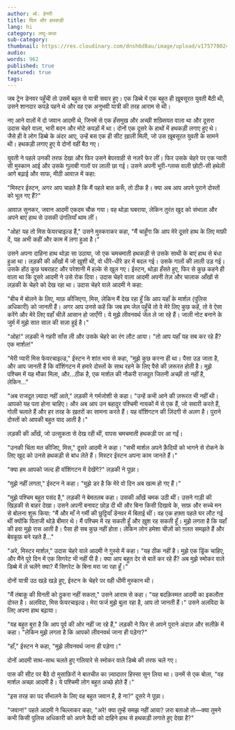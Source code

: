 ```yaml
---
author: ओ. हेनरी
title: दिल और हथकड़ी
lang: hi
category: लघु-कथा
sub-category:
thumbnail: https://res.cloudinary.com/dnsh6d8au/image/upload/v1757780241/Hearts-And-Hands_js4oc7.jpg
audio:
words: 962
published: true
featured: true
tags:
---
```


जब ट्रेन डेनवर पहुँची तो उसमें बहुत से यात्री सवार हुए। एक डिब्बे में एक बहुत ही ख़ूबसूरत युवती बैठी थी, उसने शानदार कपड़े पहने थे और वह एक अनुभवी यात्री की तरह आराम से थी। 

नए आने वालों में दो जवान आदमी थे, जिनमें से एक हँसमुख और अच्छी शख़्सियत वाला था और दूसरा उदास चेहरे वाला, भारी बदन और मोटे कपड़ों में था। दोनों एक दूसरे के हाथों में हथकड़ी लगाए हुए थे। जैसे ही वे लोग डिब्बे के अंदर आए, उन्हें बस एक ही सीट ख़ाली मिली, जो उस ख़ूबसूरत युवती के सामने थी। हथकड़ी लगाए हुए ये दोनों वहीं बैठ गए। 

युवती ने पहले उनकी तरफ देखा और फिर उसने बेपरवाही से नज़रें फेर लीं। फिर उसके चेहरे पर एक प्यारी सी मुस्कान आई और उसके गुलाबी गालों पर लाली छा गई। उसने अपनी भूरी-ग्लव्स वाली छोटी-सी हथेली आगे बढ़ाई और साफ, मीठी आवाज़ में कहा:

"मिस्टर ईस्टन, अगर आप चाहते हैं कि मैं पहले बात करूँ, तो ठीक है। क्या अब आप अपने पुराने दोस्तों को भूल गए हैं?"

आवाज़ सुनकर, जवान आदमी एकदम चौक गया। वह थोड़ा घबराया, लेकिन तुरंत खुद को संभाला और अपने बाएं हाथ से उसकी उंगलियाँ थाम लीं।

"ओह! यह तो मिस फेयरचाइल्ड हैं," उसने मुस्कराकर कहा, "मैं चाहूँगा कि आप मेरे दूसरे हाथ के लिए माफ़ी दें, यह अभी कहीं और काम में लगा हुआ है।"

उसने अपना दाहिना हाथ थोड़ा सा उठाया, जो एक चमचमाती हथकड़ी से उसके साथी के बाएं हाथ से बंधा हुआ था। लड़की की आँखों में जो ख़ुशी थी, वो धीरे-धीरे डर में बदल गई। उसके गालों की लाली उड़ गई। उसके होंठ कुछ घबराहट और परेशानी में हल्के से खुल गए। ईस्टन, थोड़ा हँसते हुए, फिर से कुछ कहने ही वाला था कि दूसरे आदमी ने उसे रोक दिया। उदास चेहरे वाला आदमी अपनी तेज़ और चालाक आँखों से लड़की के चेहरे को देख रहा था। उदास चेहरे वाले आदमी ने कहा:

"बीच में बोलने के लिए, माफ़ कीजिएगा, मिस, लेकिन मैं देख रहा हूँ कि आप यहाँ के मार्शल (पुलिस अधिकारी) को जानती हैं। अगर आप उनसे कहें कि जब हम जेल पहुँचें तो वे मेरे लिए कुछ कहें, तो वे ऐसा करेंगे और मेरे लिए वहाँ चीज़ें आसान हो जाएँगी। ये मुझे लीवनवर्थ जेल ले जा रहे हैं। जाली नोट बनाने के जुर्म में मुझे सात साल की सज़ा हुई है।"

"ओह!" लड़की ने गहरी साँस ली और उसके चेहरे का रंग लौट आया। "तो आप यहाँ यह सब कर रहे हैं? एक मार्शल!"

"मेरी प्यारी मिस फेयरचाइल्ड," ईस्टन ने शांत भाव से कहा, "मुझे कुछ करना ही था। पैसा उड़ जाता है, और आप जानती हैं कि वॉशिंगटन में हमारे दोस्तों के साथ रहने के लिए पैसे की ज़रूरत होती है। मुझे पश्चिम में यह मौका मिला, और...ठीक है, एक मार्शल की नौकरी राजदूत जितनी अच्छी तो नहीं है, लेकिन..."

"अब राजदूत ज़्यादा नहीं आते," लड़की ने गर्मजोशी से कहा। "उन्हें कभी आने की ज़रूरत भी नहीं थी। आपको यह पता होना चाहिए। और अब आप उन बहादुर पश्चिमी नायकों में से एक हैं, जो सवारी करते हैं, गोली चलाते हैं और हर तरह के ख़तरों का सामना करते हैं। यह वॉशिंगटन की ज़िंदगी से अलग है। पुराने दोस्तों को आपकी बहुत याद आती है।"

लड़की की आँखें, जो उत्सुकता से देख रही थीं, वापस चमचमाती हथकड़ी पर आ गईं।

"उनकी चिंता मत कीजिए, मिस," दूसरे आदमी ने कहा। "सभी मार्शल अपने क़ैदियों को भागने से रोकने के लिए खुद को उनसे हथकड़ी से बांध लेते हैं। मिस्टर ईस्टन अपना काम जानते हैं।"

"क्या हम आपको जल्द ही वॉशिंगटन में देखेंगे?" लड़की ने पूछा।

"मुझे नहीं लगता," ईस्टन ने कहा। "मुझे डर है कि मेरे वो दिन अब खत्म हो गए हैं।"

"मुझे पश्चिम बहुत पसंद है," लड़की ने बेमतलब कहा। उसकी आँखें चमक उठी थीं। उसने गाड़ी की खिड़की से बाहर देखा। उसने अपनी बनावट छोड़ दी थी और बिना किसी दिखावे के, साफ़ और सच्चे मन से बोलना शुरू किया: "मैं और माँ ने गर्मी की छुट्टियाँ डेनवर में बिताई थीं। वह एक हफ़्ता पहले घर लौट गई थीं क्योंकि पिताजी थोड़े बीमार थे। मैं पश्चिम में रह सकती हूँ और ख़ुश रह सकती हूँ। मुझे लगता है कि यहाँ की हवा मुझे रास आती है। पैसा ही सब कुछ नहीं होता। लेकिन लोग हमेशा चीज़ों को ग़लत समझते हैं और बेवकूफ़ बने रहते हैं..."

"अरे, मिस्टर मार्शल," उदास चेहरे वाले आदमी ने ग़ुस्से में कहा। "यह ठीक नहीं है। मुझे एक ड्रिंक चाहिए, और मैंने पूरे दिन में एक सिगरेट भी नहीं पी है। क्या आप बहुत देर से बातें कर रहे हैं? अब मुझे स्मोकर वाले डिब्बे में ले चलेंगे क्या? मैं सिगरेट के बिना मरा जा रहा हूँ।"

दोनों यात्री उठ खड़े खड़े हुए, ईस्टन के चेहरे पर वही धीमी मुस्कान थी।

"मैं तंबाकू की विनती को ठुकरा नहीं सकता," उसने आराम से कहा। "यह बदक़िस्मत आदमी का इकलौता दोस्त है। अलविदा, मिस फेयरचाइल्ड। मेरा फर्ज मुझे बुला रहा है, आप तो जानती हैं।" उसने अलविदा के लिए अपना हाथ बढ़ाया।

"यह बहुत बुरा है कि आप पूर्व की ओर नहीं जा रहे हैं," लड़की ने फिर से अपने पुराने अंदाज़ और सलीक़े में कहा। "लेकिन मुझे लगता है कि आपको लीवनवर्थ जाना ही पड़ेगा?"

"हाँ," ईस्टन ने कहा, "मुझे लीवनवर्थ जाना ही पड़ेगा।"

दोनों आदमी साथ-साथ चलते हुए गलियारे से स्मोकर वाले डिब्बे की तरफ चले गए।

पास की सीट पर बैठे दो मुसाफ़िरों ने बातचीत का ज़्यादातर हिस्सा सुन लिया था। उनमें से एक बोला, "वह मार्शल अच्छा आदमी है। ये पश्चिमी लोग बहुत अच्छे होते हैं।"

"इस तरह का पद सँभालने के लिए वह बहुत जवान है, है ना?" दूसरे ने पूछा।

"जवान!" पहले आदमी ने चिल्लाकर कहा, "अरे! क्या तुम्हें समझ नहीं आया? ज़रा बताओ तो—क्या तुमने कभी किसी पुलिस अधिकारी को अपने कैदी को दाहिने हाथ से हथकड़ी लगाते हुए देखा है?"